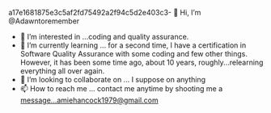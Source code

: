 a17e1681875e3c5af2fd75492a2f94c5d2e403c3- 👋 Hi, I’m @Adawntoremember
- 👀 I’m interested in ...coding and quality assurance.
- 🌱 I’m currently learning ... for a second time, I have a certification in Software Quality Assurance with some coding and few other things. However, it has been some time ago, about 10 years, roughly...relearning everything all over again.
- 💞️ I’m looking to collaborate on ... I suppose on anything 
- 📫 How to reach me ... contact me anytime by shooting me a message...amiehancock1979@gmail.com 

<!---
Adawntoremember/Adawntoremember is a ✨ special ✨ repository because its `README.md` (this file) appears on your GitHub profile.
You can click the Preview link to take a look at 
